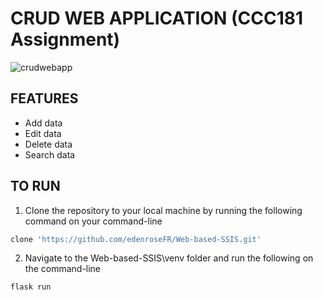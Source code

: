 # CRUD WEB APPLICATION (CCC181 Assignment)

![crudwebapp](https://github.com/edenroseFR/Web-based-SSIS/blob/main/venv/image.PNG)
## FEATURES
- Add data
- Edit data
- Delete data
- Search data

## TO RUN
1. Clone the repository to your local machine by running the following command on your command-line
```bash
clone 'https://github.com/edenroseFR/Web-based-SSIS.git'
```
2. Navigate to the Web-based-SSIS\venv folder and run the following on the command-line
```bash
flask run
```
